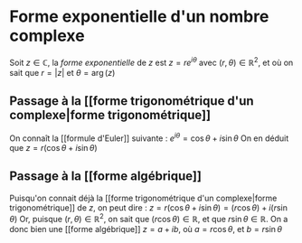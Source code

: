# Forme exponentielle d'un nombre complexe
Soit $z\in\mathbb C$, la _forme exponentielle_ de $z$ est $z=re^{i\theta}$ avec $(r,\theta)\in\mathbb R^2$, et où on sait que $r = |z|$ et $\theta=\arg(z)$

## Passage à la [[forme trigonométrique d'un complexe|forme trigonométrique]]
On connaît la [[formule d'Euler]] suivante : $e^{i\theta} = \cos\theta+i\sin\theta$
On en déduit que $z = r\left(\cos\theta+i\sin\theta\right)$

## Passage à la [[forme algébrique]]
Puisqu'on connait déjà la [[forme trigonométrique d'un complexe|forme trigonométrique]] de $z$, on peut dire :
$z = r(\cos\theta+i\sin\theta)= (r\cos\theta) + i(r\sin\theta)$
Or, puisque $(r,\theta)\in\mathbb R^2$, on sait que $(r\cos\theta)\in\mathbb R$, et que $r\sin\theta\in\mathbb R$. On a donc bien une [[forme algébrique]] $z=a+ib$, où $a = r\cos\theta$, et $b=r\sin\theta$




